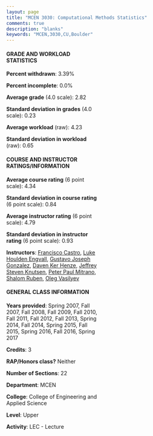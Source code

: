 ```yaml
---
layout: page
title: "MCEN 3030: Computational Methods Statistics"
comments: true
description: "blanks"
keywords: "MCEN,3030,CU,Boulder"
---
```

<head>
<script src="https://ajax.googleapis.com/ajax/libs/jquery/2.1.3/jquery.min.js"></script>
<script src="https://dl.dropboxusercontent.com/s/pc42nxpaw1ea4o9/highcharts.js?dl=0"></script>
<!-- <script src="../assets/js/highcharts.js"></script> -->
<style type="text/css">@font-face {
	font-family: "Bebas Neue";
	src: url(https://www.filehosting.org/file/details/544349/BebasNeue Regular.otf) format("opentype");
	}
	h1.Bebas { 
		font-family: "Bebas Neue", Verdana, Tahoma;
	}
</style>
</head>
<body>
	<div id="container" style="float: right; width: 45%; height: 88%; margin-left: 2.5%; margin-right: 2.5%;"></div>
	<script language="JavaScript">
		$(document).ready(function() {
		var chart = {type: 'column'};
		var title = {text: 'Grade Distribution'};
		var xAxis = {categories: ['A','B','C','D','F'],crosshair: true};
		var yAxis = {min: 0,title: {text: 'Percentage'}};
		var tooltip = {headerFormat: '<center><b><span style="font-size:20px">{point.key}</span></b></center>',
		               pointFormat: '<td style="padding:0"><b>{point.y:.1f}%</b></td>',
		               footerFormat: '</table>',shared: true,useHTML: true};
		var plotOptions = {column: {pointPadding: 0.0,borderWidth: 0}};  
		var credits = {enabled: false};var series= [{name: 'Percent',data: [28.18,40.18,24.07,4.23,3.34,]}];
		var json = {};
		json.chart = chart;
		json.title = title;
		json.tooltip = tooltip;
		json.xAxis = xAxis;
		json.yAxis = yAxis;  
		json.series = series;
		json.plotOptions = plotOptions;  
		json.credits = credits;
		$('#container').highcharts(json);
	});
	</script>
</body>
			   
#### GRADE AND WORKLOAD STATISTICS

**Percent withdrawn**: 3.39%

**Percent incomplete**: 0.0%

**Average grade** (4.0 scale): 2.82

**Standard deviation in grades** (4.0 scale): 0.23

**Average workload** (raw): 4.23

**Standard deviation in workload** (raw): 0.65

#### COURSE AND INSTRUCTOR RATINGS/INFORMATION

**Average course rating** (6 point scale): 4.34

**Standard deviation in course rating** (6 point scale): 0.84

**Average instructor rating** (6 point scale): 4.79

**Standard deviation in instructor rating** (6 point scale): 0.93

**Instructors**: <a href='../../instructors/Francisco_Castro'>Francisco Castro</a>, <a href='../../instructors/Luke_Houlden_Engvall'>Luke Houlden Engvall</a>, <a href='../../instructors/Gustavo_Joseph_Gonzalez'>Gustavo Joseph Gonzalez</a>, <a href='../../instructors/Daven_Ker_Henze'>Daven Ker Henze</a>, <a href='../../instructors/Jeffrey_Steven_Knutsen'>Jeffrey Steven Knutsen</a>, <a href='../../instructors/Peter_Paul_Mitrano'>Peter Paul Mitrano</a>, <a href='../../instructors/Shalom_Ruben'>Shalom Ruben</a>, <a href='../../instructors/Oleg_Vasilyev'>Oleg Vasilyev</a>

#### GENERAL CLASS INFORMATION

**Years provided**: Spring 2007, Fall 2007, Fall 2008, Fall 2009, Fall 2010, Fall 2011, Fall 2012, Fall 2013, Spring 2014, Fall 2014, Spring 2015, Fall 2015, Spring 2016, Fall 2016, Spring 2017

**Credits**: 3

**RAP/Honors class?** Neither

**Number of Sections**: 22

**Department**: MCEN

**College**: College of Engineering and Applied Science

**Level**: Upper

**Activity**: LEC - Lecture
